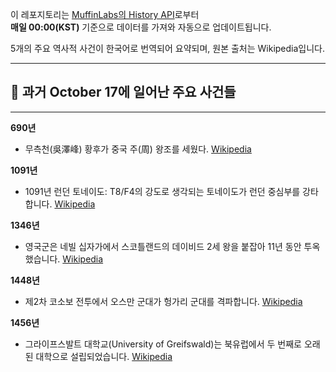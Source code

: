 

이 레포지토리는 [MuffinLabs의 History API](https://history.muffinlabs.com/date)로부터  
**매일 00:00(KST)** 기준으로 데이터를 가져와 자동으로 업데이트됩니다.

5개의 주요 역사적 사건이 한국어로 번역되어 요약되며, 원본 출처는 Wikipedia입니다.

---

## 📅 과거 **October 17**에 일어난 주요 사건들

---
**690년**
- 무측천(吳澤峰) 황후가 중국 주(周) 왕조를 세웠다.  [Wikipedia](https://wikipedia.org/wiki/Wu_Zetian)

**1091년**
- 1091년 런던 토네이도: T8/F4의 강도로 생각되는 토네이도가 런던 중심부를 강타합니다.  [Wikipedia](https://wikipedia.org/wiki/London_tornado_of_1091)

**1346년**
- 영국군은 네빌 십자가에서 스코틀랜드의 데이비드 2세 왕을 붙잡아 11년 동안 투옥했습니다.  [Wikipedia](https://wikipedia.org/wiki/David_II_of_Scotland)

**1448년**
- 제2차 코소보 전투에서 오스만 군대가 헝가리 군대를 격파합니다.  [Wikipedia](https://wikipedia.org/wiki/Battle_of_Kosovo_(1448))

**1456년**
- 그라이프스발트 대학교(University of Greifswald)는 북유럽에서 두 번째로 오래된 대학으로 설립되었습니다.  [Wikipedia](https://wikipedia.org/wiki/University_of_Greifswald)
